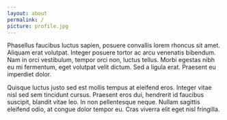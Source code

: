 ```yaml
---
layout: about
permalink: /
picture: profile.jpg
---
```


Phasellus faucibus luctus sapien, posuere convallis lorem rhoncus sit amet. Aliquam erat volutpat. Integer posuere tortor ac arcu venenatis bibendum. Nam in orci vestibulum, tempor orci non, luctus tellus. Morbi egestas nibh eu mi fermentum, eget volutpat velit dictum. Sed a ligula erat. Praesent eu imperdiet dolor.

Quisque luctus justo sed est mollis tempus at eleifend eros. Integer vitae nisl sed sem tincidunt cursus. Praesent eros dui, hendrerit id faucibus suscipit, blandit vitae leo. In non pellentesque neque. Nullam sagittis eleifend odio, at congue dolor tempor eu. Cras viverra elit eget nisl fringilla.
